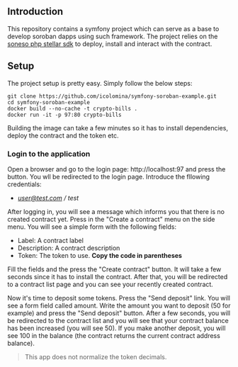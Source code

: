 ## Introduction
This repository contains a symfony project which can serve as a base to develop soroban dapps using such framework. The project relies on the [soneso php stellar sdk](https://github.com/Soneso/stellar-php-sdk) to deploy, install 
and interact with the contract. 

## Setup
The project setup is pretty easy. Simply follow the below steps:

```shell
git clone https://github.com/icolomina/symfony-soroban-example.git 
cd symfony-soroban-example
docker build --no-cache -t crypto-bills .
docker run -it -p 97:80 crypto-bills
```

Building the image can take a few minutes so it has to install dependencies, deploy the contract and the token etc.

### Login to the application

Open a browser and go to the login page: http://localhost:97 and press the button. You wll be redirected to the login page. Introduce the fllowing credentials:

- *user@test.com / test*

After logging in, you will see a message which informs you that there is no created contract yet. Press in the "Create a contract" menu on the side menu. You will see a simple form with the following fields:

- Label: A contract label
- Description: A contract description
- Token: The token to use. **Copy the code in parentheses**

Fill the fields and the press the "Create contract" button. It will take a few seconds since it has to install the contract. After that, you will be redirected to a contract list page and you can see your recently created contract. 

Now it's time to deposit some tokens. Press the "Send deposit" link. You will see a form field called amount. Write the amount you want to deposit (50 for example) and press the "Send deposit" button. After a few seconds, you will be redirected to the contract list and you will see that your contract balance has been increased (you will see 50). If you make another deposit, you will see 100 in the balance (the contract returns the current contract address balance).

> This app does not normalize the token decimals.